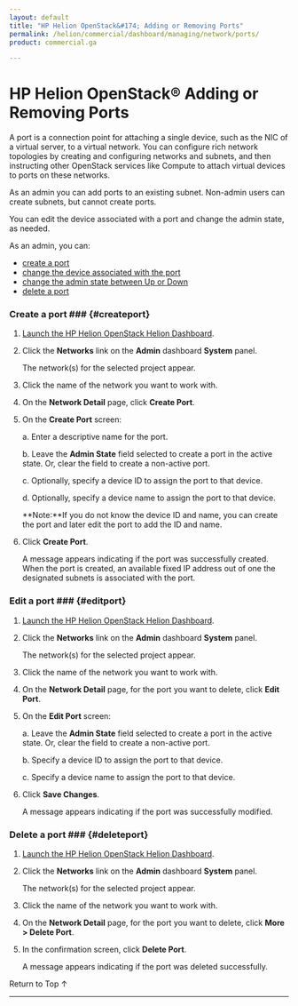 ```yaml
---
layout: default
title: "HP Helion OpenStack&#174; Adding or Removing Ports"
permalink: /helion/commercial/dashboard/managing/network/ports/
product: commercial.ga

---
```

<!--UNDER REVISION-->

<script>

function PageRefresh {
onLoad="window.refresh"
}

PageRefresh();

</script>

<!--
<p style="font-size: small;"> <a href="/helion/commercial/ga1/install/">&#9664; PREV</a> | <a href="/helion/commercial/ga1/install-overview/">&#9650; UP</a> | <a href="/helion/commercial/ga1/">NEXT &#9654;</a> 
-->

# HP Helion OpenStack&#174; Adding or Removing Ports</h1>

A port is a connection point for attaching a single device, such as the NIC of a virtual server, to a virtual network. You can configure rich network topologies by creating and configuring networks and subnets, and then instructing other OpenStack services like Compute to attach virtual devices to ports on these networks.	

As an admin you can add ports to an existing subnet. Non-admin users can create subnets, but cannot create ports.

You can edit the device associated with a port and change the admin state, as needed.

As an admin, you can: 

* [create a port](#createport)
* [change the device associated with the port](#editport)
* [change the admin state between Up or Down](#editport)
* [delete a port](#deleteport)

### Create a port ### {#createport}</h3>

1. [Launch the HP Helion OpenStack Helion Dashboard](/helion/openstack/dashboard/login/).

2. Click the **Networks** link on the **Admin** dashboard **System** panel.

	The network(s) for the selected project appear. 

3. Click the name of the network you want to work with.

4. On the **Network Detail** page, click **Create Port**.

5. On the **Create Port** screen:

	a. Enter a descriptive name for the port.</li>

	b. Leave the **Admin State** field selected to create a port in the active state. Or, clear the field to create a non-active port.</li>

	c. Optionally, specify a device ID to assign the port to that device.</li>
	
	d. Optionally, specify a device name to assign the port to that device.

	**Note:**If you do not know the device ID and name, you can create the port and later edit the port to add the ID and name.

6. Click **Create Port**.  

	A message appears indicating if the port was successfully created. When the port is created, an available fixed IP address out of one the designated subnets is associated with the port.

<h3>Edit a port ### {#editport}</h3>

1. [Launch the HP Helion OpenStack Helion Dashboard](/helion/openstack/dashboard/login/).

2. Click the **Networks** link on the **Admin** dashboard **System** panel.

	The network(s) for the selected project appear. 

3. Click the name of the network you want to work with.

4. On the **Network Detail** page, for the port you want to delete, click **Edit Port**.

5. On the **Edit Port** screen:

	a. Leave the **Admin State** field selected to create a port in the active state. Or, clear the field to create a non-active port.</li>

	b. Specify a device ID to assign the port to that device.</li>

	c. Specify a device name to assign the port to that device.</li>

6. Click **Save Changes**.  

	A message appears indicating if the port was successfully modified.

<h3>Delete a port ### {#deleteport}</h3>

1. [Launch the HP Helion OpenStack Helion Dashboard](/helion/openstack/dashboard/login/).

2. Click the **Networks** link on the **Admin** dashboard **System** panel.

	The network(s) for the selected project appear. 

3. Click the name of the network you want to work with.

4. On the **Network Detail** page, for the port you want to delete, click **More &gt; Delete Port**.

5. In the confirmation screen, click **Delete Port**.  

	A message appears indicating if the port was deleted successfully.


<a href="#top" style="padding:14px 0px 14px 0px; text-decoration: none;"> Return to Top &#8593; </a>


----
